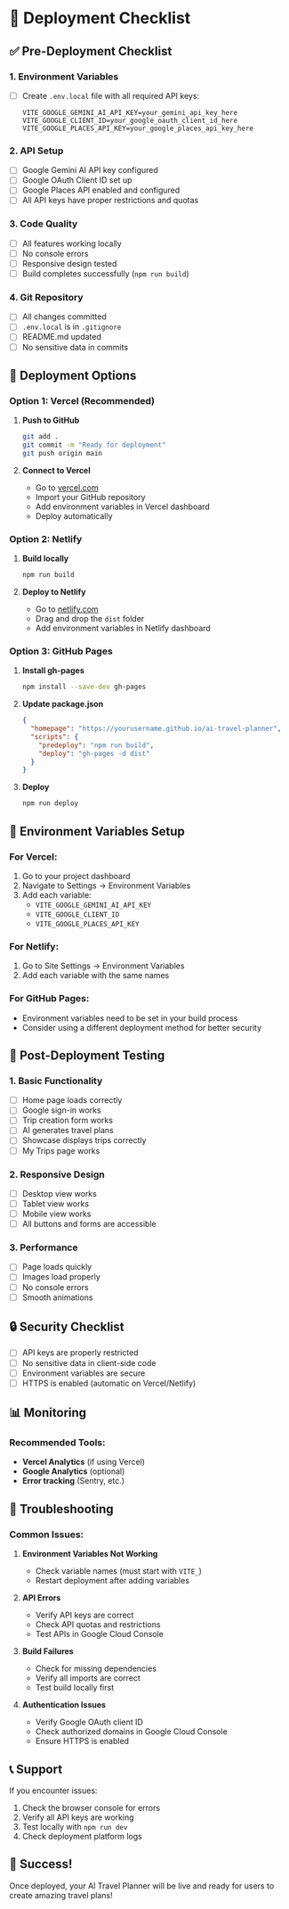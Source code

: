# 🚀 Deployment Checklist

## ✅ Pre-Deployment Checklist

### 1. **Environment Variables**
- [ ] Create `.env.local` file with all required API keys:
  ```env
  VITE_GOOGLE_GEMINI_AI_API_KEY=your_gemini_api_key_here
  VITE_GOOGLE_CLIENT_ID=your_google_oauth_client_id_here
  VITE_GOOGLE_PLACES_API_KEY=your_google_places_api_key_here
  ```

### 2. **API Setup**
- [ ] Google Gemini AI API key configured
- [ ] Google OAuth Client ID set up
- [ ] Google Places API enabled and configured
- [ ] All API keys have proper restrictions and quotas

### 3. **Code Quality**
- [ ] All features working locally
- [ ] No console errors
- [ ] Responsive design tested
- [ ] Build completes successfully (`npm run build`)

### 4. **Git Repository**
- [ ] All changes committed
- [ ] `.env.local` is in `.gitignore`
- [ ] README.md updated
- [ ] No sensitive data in commits

## 🚀 Deployment Options

### Option 1: Vercel (Recommended)

1. **Push to GitHub**
   ```bash
   git add .
   git commit -m "Ready for deployment"
   git push origin main
   ```

2. **Connect to Vercel**
   - Go to [vercel.com](https://vercel.com)
   - Import your GitHub repository
   - Add environment variables in Vercel dashboard
   - Deploy automatically

### Option 2: Netlify

1. **Build locally**
   ```bash
   npm run build
   ```

2. **Deploy to Netlify**
   - Go to [netlify.com](https://netlify.com)
   - Drag and drop the `dist` folder
   - Add environment variables in Netlify dashboard

### Option 3: GitHub Pages

1. **Install gh-pages**
   ```bash
   npm install --save-dev gh-pages
   ```

2. **Update package.json**
   ```json
   {
     "homepage": "https://yourusername.github.io/ai-travel-planner",
     "scripts": {
       "predeploy": "npm run build",
       "deploy": "gh-pages -d dist"
     }
   }
   ```

3. **Deploy**
   ```bash
   npm run deploy
   ```

## 🔧 Environment Variables Setup

### For Vercel:
1. Go to your project dashboard
2. Navigate to Settings → Environment Variables
3. Add each variable:
   - `VITE_GOOGLE_GEMINI_AI_API_KEY`
   - `VITE_GOOGLE_CLIENT_ID`
   - `VITE_GOOGLE_PLACES_API_KEY`

### For Netlify:
1. Go to Site Settings → Environment Variables
2. Add each variable with the same names

### For GitHub Pages:
- Environment variables need to be set in your build process
- Consider using a different deployment method for better security

## 🧪 Post-Deployment Testing

### 1. **Basic Functionality**
- [ ] Home page loads correctly
- [ ] Google sign-in works
- [ ] Trip creation form works
- [ ] AI generates travel plans
- [ ] Showcase displays trips correctly
- [ ] My Trips page works

### 2. **Responsive Design**
- [ ] Desktop view works
- [ ] Tablet view works
- [ ] Mobile view works
- [ ] All buttons and forms are accessible

### 3. **Performance**
- [ ] Page loads quickly
- [ ] Images load properly
- [ ] No console errors
- [ ] Smooth animations

## 🔒 Security Checklist

- [ ] API keys are properly restricted
- [ ] No sensitive data in client-side code
- [ ] Environment variables are secure
- [ ] HTTPS is enabled (automatic on Vercel/Netlify)

## 📊 Monitoring

### Recommended Tools:
- **Vercel Analytics** (if using Vercel)
- **Google Analytics** (optional)
- **Error tracking** (Sentry, etc.)

## 🚨 Troubleshooting

### Common Issues:

1. **Environment Variables Not Working**
   - Check variable names (must start with `VITE_`)
   - Restart deployment after adding variables

2. **API Errors**
   - Verify API keys are correct
   - Check API quotas and restrictions
   - Test APIs in Google Cloud Console

3. **Build Failures**
   - Check for missing dependencies
   - Verify all imports are correct
   - Test build locally first

4. **Authentication Issues**
   - Verify Google OAuth client ID
   - Check authorized domains in Google Cloud Console
   - Ensure HTTPS is enabled

## 📞 Support

If you encounter issues:
1. Check the browser console for errors
2. Verify all API keys are working
3. Test locally with `npm run dev`
4. Check deployment platform logs

## 🎉 Success!

Once deployed, your AI Travel Planner will be live and ready for users to create amazing travel plans! 